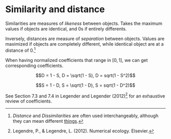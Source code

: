 # Similarity and distance

Similarities are measures of *likeness* between
objects. Takes the maximum values if objects are identical, and 0s if
entirely differents. 

Inversely, distances are measure of *separation* between objects. 
Values are maximized if objects are completely different, while
identical object are at a distance of 0.[^Dissimilarities]

When having normalized coefficients that range in $[0, 1]$, we can get
corresponding coefficients.

$$D = 1 - S,     D = \sqrt(1 - S),         D = sqrt(1 - S^2)$$

$$S = 1 - D,     S = \sqrt(1 - D),         S = sqrt(1 - D^2)$$

See Section 7.3 and 7.4 in Legender and Legender (2012)[^Legendre] for an
exhaustive review of coefficients.

[^Legendre]: Legendre, P., & Legendre, L. (2012). Numerical
ecology. Elsevier. 
[^Dissimilarities]: *Distance* and *Dissimilarities* are often used interchangeably,
although they can mean different [things](../4).


